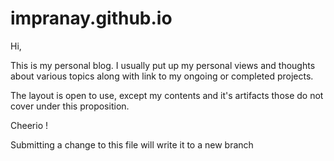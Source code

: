 # impranay.github.io

Hi,

This is my personal blog. I usually put up my personal views and thoughts about various topics along with link to my 
ongoing or completed projects. 

The layout is open to use, except my contents and it's artifacts those do not cover under this proposition.


Cheerio !


 Submitting a change to this file will write it to a new branch
